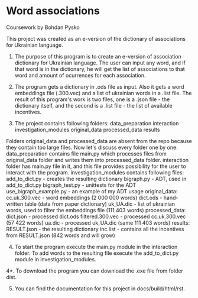 # Word associations

Coursework by Bohdan Pysko


This project was created as an e-version of the dictionary
of associations for Ukrainian language.

1. The purpose of this program is to create an e-version of
association dictionary for Ukrainian language. The user can
input any word, and if that word is in the dictionary, he
will get the list of associations to that word and amount
of ocurrences for each association.

2. The program gets a dictionary in .ods file as input.
Also it gets a word embeddings file (.300.vec) and a list
of ukrainian words in a .list file.
The result of this program's work is two files, one is a
.json file - the dictionary itself, and the second is a
.list file - the list of available incentives.

3. The project contains following folders:
	data_preparation
	interaction
	investigation_modules
	original_data
	processed_data
	results

Folders original_data and processed_data are absent from
the repo because they contain too large files.
Now let's discuss every folder one by one:
data_preparation contains file main.py which processes
files from original_data folder and writes them into
processed_data folder. 
interaction folder has main.py file
in it, and this file provides possibility for the user to
interact with the program.
investigation_modules contains following files:
	add_to_dict.py - creates the resulting dictionary
	bigraph.py - ADT, used in add_to_dict.py
	bigraph_test.py - unittests for the ADT
	use_bigraph_example.py - an example of my ADT usage
original_data:
	cc.uk.300.vec - word embeddings (2 000 000 words)
	dict.ods - hand-written table (data from paper
					dictionary)
	uk_UA.dic - list of ukrainian words, used to filter
		    the embeddings file (111 403 words)
processed_data:
	dict.json - processed dict.ods
	filtered.300.vec - processed cc.uk.300.vec
			   (57 422 words)
	ua.dic - processed uk_UA.dic (same 111 403 words)
results:
	RESULT.json - the resulting dictionary
	inc.list - contains all the incentives from
		   RESULT.json (842 words and will grow)

4. To start the program execute the main.py module in the
interaction folder. To add words to the resulting file
execute the add_to_dict.py module in investigation_modules.

4*. To download the program you can download the .exe file
from folder dist.

5. You can find the documentation for this project in
docs/build/html/rst.